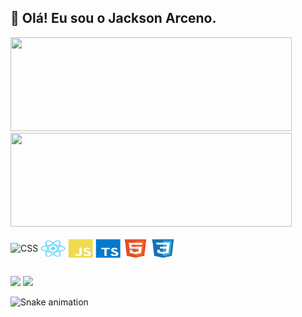 ## 👋 Olá! Eu sou o Jackson Arceno.

<div>
  <img width="450em" height="150em" src="https://github-readme-stats.vercel.app/api?username=JacksonFA&show_icons=true&theme=codeSTACKr&gradient=true&include_all_commits=true&count_private=true&hide=stars"/>
  <img width="450em" height="150em" src="https://github-readme-stats.vercel.app/api/top-langs/?username=JacksonFA&layout=compact&langs_count=5&theme=codeSTACKr"/>
</div>
  
<div style="display: inline_block"><br>
  <img align="center" alt="CSS" height="30" width="40" src="https://cdn.jsdelivr.net/gh/devicons/devicon/icons/nodejs/nodejs-original.svg" />
  <img align="center" alt="React" height="30" width="40" src="https://raw.githubusercontent.com/devicons/devicon/master/icons/react/react-original.svg">
  <img align="center" alt="Js" height="30" width="40" src="https://raw.githubusercontent.com/devicons/devicon/master/icons/javascript/javascript-plain.svg">
  <img align="center" alt="Ts" height="30" width="40" src="https://raw.githubusercontent.com/devicons/devicon/master/icons/typescript/typescript-plain.svg">
  <img align="center" alt="HTML" height="30" width="40" src="https://raw.githubusercontent.com/devicons/devicon/master/icons/html5/html5-original.svg">
  <img align="center" alt="CSS" height="30" width="40" src="https://raw.githubusercontent.com/devicons/devicon/master/icons/css3/css3-original.svg">
</div>
  
##
  
<div>
 <a href = "mailto:jackson.f205@gmail.com"><img src="https://img.shields.io/badge/-Gmail-%23333?style=for-the-badge&logo=gmail&logoColor=red" target="_blank"></a>
  <a href="https://www.linkedin.com/in/jackson-felipe-arceno-404509166" target="_blank"><img src="https://img.shields.io/badge/-LinkedIn-%230077B5?style=for-the-badge&logo=linkedin&logoColor=white" target="_blank"></a> 
</div>

![Snake animation](https://github.com/JacksonFA/JacksonFA/blob/output/github-contribution-grid-snake.svg)
